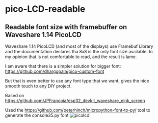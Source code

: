 # pico-LCD-readable
## Readable font size with framebuffer on Waveshare 1.14 PicoLCD
Waveshare 1.14 PicoLCD (and most of the displays) use Framebuf Library and the documentation declares tha 8x8 is the only font size available. In my opinion that is not comfortable to read, and the result is lame.

I am aware that there is a simpler solution for bigger font: https://github.com/dhargopala/pico-custom-font

But that is even better to use any font type that we want, gives the nice smooth touch to any DIY project.

Based on https://github.com/JPFrancoia/esp32_devkit_waveshare_eink_screen

Used the https://github.com/peterhinch/micropython-font-to-py/ tool to generate the console35.py font
![picolcd](https://github.com/tilhoft/pico-LCD-readable/assets/12233613/f9ecbb6a-8fd7-4f55-941a-5f70d3f4936b)
